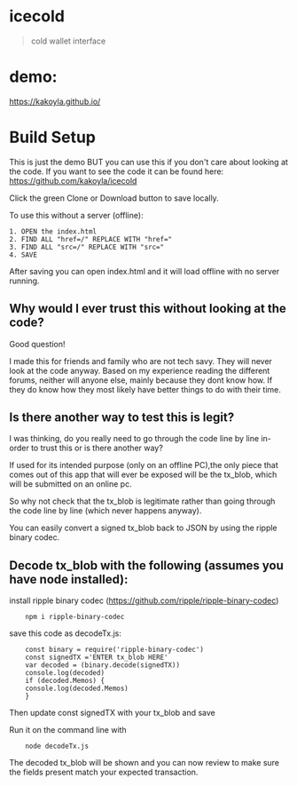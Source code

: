# icecold

> cold wallet interface
# demo:
https://kakoyla.github.io/

# Build Setup
This is just the demo BUT you can use this if you don't care about looking at the code. If you want to see the code it can be found here: https://github.com/kakoyla/icecold

Click the green Clone or Download button to save locally.


To use this without a server (offline):
	
	1. OPEN the index.html
	2. FIND ALL "href=/" REPLACE WITH "href="
	3. FIND ALL "src=/" REPLACE WITH "src="
	4. SAVE 

After saving you can open index.html and it will load offline with no server running.

## Why would I ever trust this without looking at the code? 
	
Good question!
	
I made this for friends and family who are not tech savy. 
They will never look at the code anyway.
Based on my experience reading the different forums, neither will anyone else, mainly because they dont know how. If they do know how they most likely have better things to do with their time.

## Is there another way to test this is legit?

I was thinking, do you really need to go through the code line by line in-order to trust this or is there another way?

If used for its intended purpose (only on an offline PC),the only piece that comes out of this app that will ever be exposed will be the tx_blob, which will be submitted on an online pc.

So why not check that the tx_blob is legitimate rather than going through the code line by line (which never happens anyway). 

You can easily convert a signed tx_blob back to JSON by using the ripple binary codec.


## Decode tx_blob with the following (assumes you have node installed):
	 
install ripple binary codec (https://github.com/ripple/ripple-binary-codec)
		
		npm i ripple-binary-codec
	
save this code as decodeTx.js:
		
		const binary = require('ripple-binary-codec')
		const signedTX ='ENTER tx_blob HERE' 
		var decoded = (binary.decode(signedTX))
		console.log(decoded)
		if (decoded.Memos) {
  		console.log(decoded.Memos)
		}
		
Then update const signedTX with your tx_blob and save
	
Run it on the command line with
	 	
		node decodeTx.js 
The decoded tx_blob will be shown and you can now review to make sure the fields present match your expected transaction.
